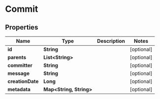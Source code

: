 

# Commit

## Properties

Name | Type | Description | Notes
------------ | ------------- | ------------- | -------------
**id** | **String** |  |  [optional]
**parents** | **List&lt;String&gt;** |  |  [optional]
**committer** | **String** |  |  [optional]
**message** | **String** |  |  [optional]
**creationDate** | **Long** |  |  [optional]
**metadata** | **Map&lt;String, String&gt;** |  |  [optional]



